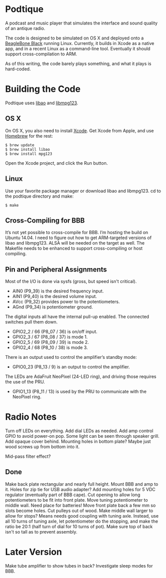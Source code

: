 Podtique
========

A podcast and music player that simulates the interface and sound quality of an antique radio.

The code is designed to be simulated on OS X and deployed onto a [BeagleBone Black](http://beagleboard.org/black) running Linux. Currently, it builds in Xcode as a native app, and in a recent Linux as a command-line tool. Eventually it should support cross-compilation to ARM.

As of this writing, the code barely plays something, and what it plays is hard-coded.

Building the Code
=================

Podtique uses [libao](https://www.xiph.org/ao/) and [libmpg123](http://www.mpg123.de).

OS X
----

On OS X, you also need to install [Xcode](https://developer.apple.com/xcode/). Get Xcode from Apple, and use [Homebrew](http://brew.sh) for the rest:

	$ brew update
	$ brew install libao
	$ brew install mpg123

Open the Xcode project, and click the Run button.

Linux
-----

Use your favorite package manager or download libao and libmpg123. cd to the podtique directory and make:

	$ make

Cross-Compiling for BBB
-----------------------

It’s not yet possible to cross-compile for BBB. I’m hosting the build on Ubuntu 14.04. I need to figure out how to get ARM-targeted versions of libao and libmpg123. ALSA will be needed on the target as well. The Makefile needs to be enhanced to support cross-compiling or host compiling.

Pin and Peripheral Assignments
------------------------------

Most of the I/O is done via sysfs (gross, but speed isn't critical).

* AIN0 (P9_39) is the desired frequency input.
* AIN1 (P9_40) is the desired volume input.
* AVcc (P9_32) provides power to the potentiometers.
* AGnd (P9_34) is potentiometer ground.

The digital inputs all have the internal pull-up enabled. The connected switches pull them down.

* GPIO2\_2 / 66 (P8_07 / 36) is on/off input.
* GPIO2\_3 / 67 (P8_08 / 37) is mode 1.
* GPIO2\_5 / 69 (P8_09 / 39) is mode 2.
* GPIO2\_4 / 68 (P8_10 / 38) is mode 3.

There is an output used to control the amplifier’s standby mode:

* GPIO0\_23 (P8_13 / 9) is an output to control the amplifier.

The LEDs are AdaFruit NeoPixel (24-LED ring), and driving those requires the use of the PRU.

* GPIO1\_13 (P8_11 / 13) is used by the PRU to communicate with the NeoPixel ring.

 
Radio Notes
===========

Turn off LEDs on everything.
Add dial LEDs as needed.
Add amp control GPIO to avoid power-on pop.
Some light can be seen through speaker grill. Add opaque cover behind.
Mounting holes in bottom plate? Maybe just wood screws up from bottom into it.

Mid-pass filter effect?

Done
----
Make back plate rectangular and nearly full height. Mount BBB and amp to it. Holes for zip tie for USB audio adapter?
Add mounting holes for 5 VDC regulator (eventually part of BBB cape).
Cut opening to allow long potentiometers to be fit into front plate.
Move tuning potentiometer to middle wall.
Need place for batteries!
Move front plate back a few mm so slots become holes.
Cut pulleys out of wood. Make middle wall larger to allow for stops? Means needs good coupling with tuning axle. Instead, use all 10 turns of tuning axle, let potentiometer do the stopping, and make the ratio be 20:1 (half turn of dial for 10 turns of pot).
Make sure top of back isn't so tall as to prevent assembly.


Later Version
=============
Make tube amplifier to show tubes in back?
Investigate sleep modes for BBB.
